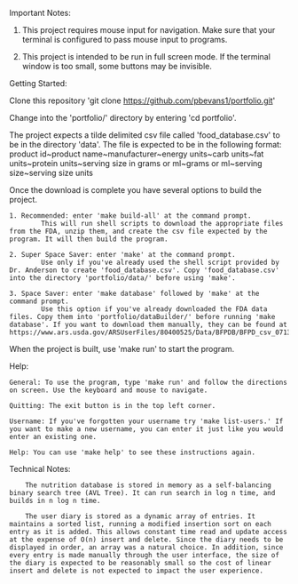 
Important Notes:

1. This project requires mouse input for navigation. Make sure that your terminal is configured to pass mouse input to programs. 

2. This project is intended to be run in full screen mode. If the terminal window is too small, some buttons may be invisible.

Getting Started: 

Clone this repository 'git clone https://github.com/pbevans1/portfolio.git'

Change into the 'portfolio/' directory by entering 'cd portfolio'.

The project expects a tilde delimited csv file called 'food_database.csv' to be in the directory 'data'. The file is expected to be in the following format:
        product id~product name~manufacturer~energy units~carb units~fat units~protein units~serving size in grams or ml~grams or ml~serving size~serving size units



Once the download is complete you have several options to build the project.
    
    1. Recommended: enter 'make build-all' at the command prompt.
            This will run shell scripts to download the appropriate files from the FDA, unzip them, and create the csv file expected by the program. It will then build the program.

    2. Super Space Saver: enter 'make' at the command prompt.
            Use only if you've already used the shell script provided by Dr. Anderson to create 'food_database.csv'. Copy 'food_database.csv' into the directory 'portfolio/data/' before using 'make'.

    3. Space Saver: enter 'make database' followed by 'make' at the command prompt.
            Use this option if you've already downloaded the FDA data files. Copy them into 'portfolio/dataBuilder/' before running 'make database'. If you want to download them manually, they can be found at https://www.ars.usda.gov/ARSUserFiles/80400525/Data/BFPDB/BFPD_csv_07132018.zip 
 


When the project is built, use 'make run' to start the program. 



Help: 

    General: To use the program, type 'make run' and follow the directions on screen. Use the keyboard and mouse to navigate.
    
    Quitting: The exit button is in the top left corner.
    
    Username: If you've forgotten your username try 'make list-users.' If you want to make a new username, you can enter it just like you would enter an existing one.
    
    Help: You can use 'make help' to see these instructions again.


Technical Notes:

        The nutrition database is stored in memory as a self-balancing binary search tree (AVL Tree). It can run search in log n time, and builds in n log n time. 

        The user diary is stored as a dynamic array of entries. It maintains a sorted list, running a modified insertion sort on each entry as it is added. This allows constant time read and update access at the expense of O(n) insert and delete. Since the diary needs to be displayed in order, an array was a natural choice. In addition, since every entry is made manually through the user interface, the size of the diary is expected to be reasonably small so the cost of linear insert and delete is not expected to impact the user experience.

